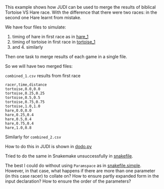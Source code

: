 This example shows how JUDI can be used to merge the results of biblical Tortoise VS Hare race.
With the difference that there were two races: in the second one Hare learnt from mistake.

We have four files to simulate:
1. timing of hare in first race as in [hare_1](hare_1)
2. timing of tortoise in first race in [tortoise_1](tortoise_1)
3. and 4. similarly

Then one task to merge results of each game in a single file.

So we will have two merged files:

`combined_1.csv` results from first race
```
racer,time,distance
tortoise,0.0,0.0
tortoise,0.25,0.25
tortoise,0.5,0.5
tortoise,0.75,0.75
tortoise,1.0,1.0
hare,0.0,0.0
hare,0.25,0.4
hare,0.5,0.4
hare,0.75,0.4
hare,1.0,0.8
```
Similarly for `combined_2.csv`

How to do this in JUDI is shown in [dodo.py](dodo.py)

Tried to do the same in Snakemake unsuccessfully in [snakefile](snakefile).

The best I could do without using `Paramspace` as in [snakefile.simple](snakefile.simple). However, in that case, what happens if there are more than one parameter (in this case racer) to collate on? How to ensure partly expanded form in the input declaration? How to ensure the order of the parameters?
